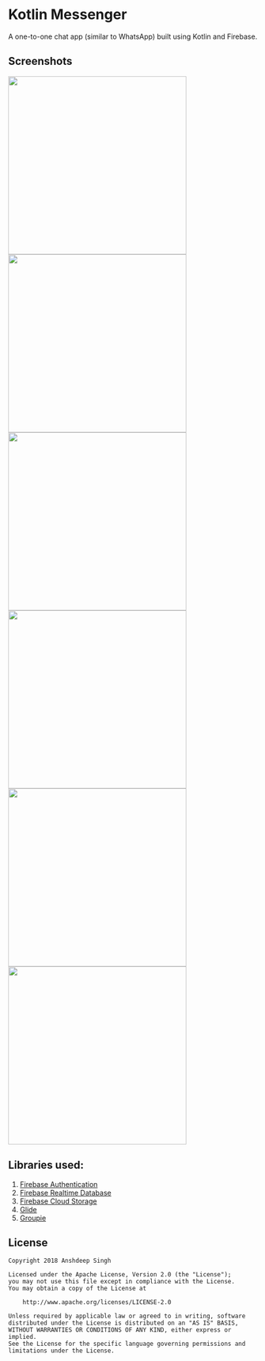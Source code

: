 # Kotlin Messenger
A one-to-one chat app (similar to WhatsApp) built using Kotlin and Firebase.

## Screenshots

<p>
  <img src="./graphics/screen3.png" width="360">
  <img src="./graphics/screen4.png" width="360">
  <img src="./graphics/screen4extra.png" width="360">
  <img src="./graphics/screen5.png" width="360">
  <img src="./graphics/screen1.png" width="360">
  <img src="./graphics/screen2.png" width="360">
</p>

## Libraries used:
1. [Firebase Authentication](https://firebase.google.com/docs/auth/)
2. [Firebase Realtime Database](https://firebase.google.com/docs/database/)
3. [Firebase Cloud Storage](https://firebase.google.com/docs/storage/)
4. [Glide](https://github.com/bumptech/glide/)
5. [Groupie](https://github.com/lisawray/groupie)

## License

    Copyright 2018 Anshdeep Singh

    Licensed under the Apache License, Version 2.0 (the "License");
    you may not use this file except in compliance with the License.
    You may obtain a copy of the License at

        http://www.apache.org/licenses/LICENSE-2.0

    Unless required by applicable law or agreed to in writing, software
    distributed under the License is distributed on an "AS IS" BASIS,
    WITHOUT WARRANTIES OR CONDITIONS OF ANY KIND, either express or implied.
    See the License for the specific language governing permissions and
    limitations under the License.
